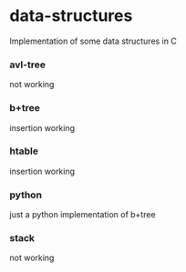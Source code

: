 # data-structures
Implementation of some data structures in C

### avl-tree
not working

### b+tree
insertion working

### htable
insertion working

### python
just a python implementation of b+tree

### stack
not working
